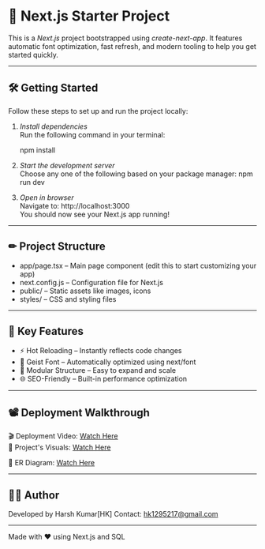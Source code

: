 # 🚀 Next.js Starter Project

This is a *Next.js* project bootstrapped using *create-next-app*. It features automatic font optimization, fast refresh, and modern tooling to help you get started quickly.

---

## 🛠 Getting Started

Follow these steps to set up and run the project locally:

1. *Install dependencies*  
   Run the following command in your terminal:

   npm install

2. *Start the development server*  
   Choose any one of the following based on your package manager:
   npm run dev  

3. *Open in browser*  
   Navigate to: http://localhost:3000  
   You should now see your Next.js app running!

---

## ✏ Project Structure

- app/page.tsx – Main page component (edit this to start customizing your app)
- next.config.js – Configuration file for Next.js
- public/ – Static assets like images, icons
- styles/ – CSS and styling files

---

## 🧠 Key Features

- ⚡ Hot Reloading – Instantly reflects code changes
- 🎨 Geist Font – Automatically optimized using next/font
- 🧩 Modular Structure – Easy to expand and scale
- 🌐 SEO-Friendly – Built-in performance optimization

---

## 📽 Deployment Walkthrough

🎬 Deployment Video: [Watch Here](https://drive.google.com/file/d/1IWNEI6PFU4vwQJ-OUaaWvh2QYeWuSKN_/view?usp=sharing)  
📸 Project's Visuals: [Watch Here](https://drive.google.com/drive/folders/19U7gLW_fc4I9m0V6P5Bc9qEipMh_xOiG?usp=sharing)

📔 ER Diagram: [Watch Here](https://drive.google.com/drive/folders/1a7ZiXVFtC-AUwEijhkZIB56Rx_sCXnH-?usp=sharing)

---

## 👨‍💻 Author

Developed by Harsh Kumar[HK] 
Contact: hk1295217@gmail.com

---

Made with ❤ using Next.js and SQL
